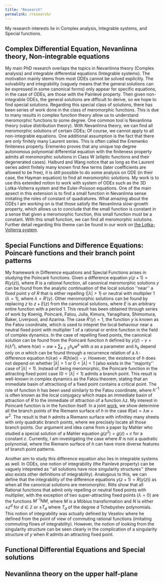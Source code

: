 ```yaml
---
title: "Research"
permalink: /research/
---
```

My research interests lie in Complex analysis, Integrable systems, and Special functions. 

## Complex Differential Equation, Nevanlinna theory, Non-integrable equations

My main PhD research overlaps the topics in Nevanlinna theory (Complex analysis) and integrable differential equations (Integrable systems). The motivation mainly stems from most ODEs cannot be solved explicitly. The solvability and integrability (vaguely means that the general solutions can be expressed in some canonical forms) only appear for specific equations, in the case of ODEs, are those with the Painlevè property. Then given non-integrable ODEs, the general solutions are difficult to derive, so we hope to find special solutions. Regarding this special class of solutions, there has been series of work done in the class of meromorphic functions. This is due to many results in complex function theory allow us to understand meromorphic functions to some degree. One common tool is Nevanlinna theory (value distribution theory). With Nevanlinna theory, we can find all meromorphic solutions of certain ODEs; Of course, we cannot apply to all non-integrable equations. One additional assumption is the fact that there are only finitely many Laurent series. This is often called the Eremenko finiteness property. Eremenko proves that any unique top degree autonomous polynomial differential equation with the finiteness property admits all meromorphic solutions in Class W (elliptic functions and their degenerated cases). Halburd and Wang notice that as long as the Laurent series admit finitely many known first few terms (later coefficients are allowed to be free), it is still possible to do some analysis on ODE (in their case, the Hayman equation) to find all meromorphic solutions. My work is to use this extended notion to work with system of ODEs such as the 3D Lotka-Volterra system and the Euler-Poisson equations. One of the main apsect in this extension is to find a small function in Nevanlinna sense imitating the roles of constant of quadratures. What amazing about the ODEs I am working on is that those satisfy the Nevanlinna slow-growth property, which allows us to conclude that the small function is constant in a sense that given a meromorphic function, this small function must be a constant. With this small function, we can find all meromorphic solutions. Further detail regarding this theme can be found in our work on [the Lotka-Volterra system](/publication/2025-04-04-manuscript-title-number-1).

## Special Functions and Difference Equations: Poincarè functions and their branch point patterns

My framework in Difference equations and Special Functions arises in studying the Poincarè functions. Given a difference equation $y(z+1)=R(y(z))$, where $R$ is a rational function, all canonical meromorphic solutions $y$ can be found from the analytic continuation of the local solution ''near'' a fixed point $\gamma$ of $R$ that is either repelling ($|\lambda|>1$) or neutral with multiplier 1 ($\lambda=1$), where $\lambda=R'(\gamma)$. Other meromorphic solutions can be found by replacing $z$ to $z+E(z)$ from the canonical solutions, where $E$ is an arbitrary entire function with a period $1$. This result has been obtained through series of work by Koenig, Poincarè, Fatou, Julia, Kimura, Yanagihara, Shimomura, Baker, Liverpool, and Azarina. The case $R'(\gamma)=1$, the function $y$ is known as the Fatou coordinate, which is used to intepret the local behaviour near a neutral fixed point with multiplier 1 of a rational or entire function in the field of complex dynamics. In the case of repelling fixed points, the canonical solution can be found from the Poincarè function $h$ defined by $y(z)-\gamma=h(\lambda^z)$, where $h(w)=\alpha w+\sum_{k\geq2}h_kw^k$ with $\alpha$ as a parameter and $h_k$ depend only on $\alpha$ which can be found through a recurrence relation of a $\lambda$-difference equation $h(\lambda w)=R(h(w))-\gamma$. However, the existence of $h$ does not depend on whether $|\lambda|>1$ or $0<|\lambda|<1$ (also exists in the ''majority'' case of $|\lambda|=1$). Instead of being meromorphic, the Poincarè function in the attracting fixed point case ($0<|\lambda|<1$) admits a branch point. This result is well-known in complex dynamics as the Fatou theorem, stating that an immediate basin of attractiong of a fixed point contains a critical point. The role of function $h$ has been used similarly to the Fatou coordinate, where $h^{-1}$ is often known as the local conjugacy which maps an immediate basin of attraction of $R$ to the immediate of attraction of a function $\lambda z$. My interest in Poincarè function is in the function itself. In a joint [work](/publication/2025-02-06-manuscript-title-number-2), we show determine all the branch points of the Riemann surface of $h$ in the case $R(w)=\lambda w+w^2$. The result is that $h$ admits a Riemann surface with infinitley many sheets with only quadratic branch points, where we precisely locate all those branch points. Our argument and idea came from a paper by Mahler who studied a special solution of a Mahler equation $g(z^2)=g(z)+c$ for a constant $c$. Currently, I am investigating the case where $R$ is not a quadratic polynomial, where the Riemann surface of $h$ can have more diverse features of branch point patterns.

Another aim to study this difference equation also lies in integrable systems as well. In ODEs, one notion of integrability (the Painlevè property) can be vaguely intepreted as ''all solutions have nice singularity structures'' (there also exists other definitions of integrability). Analogous to this, we can define that the integrability of the difference equations $y(z+1)=R(y(z))$ as when all the canonical solutions are meromorphic. Ritts show that all Rational functions that admit only repelling or neutral fixed points with multiplier, with the exception of two super-attracting fixed points ($\lambda=0$) are the functions $M^{-1}NM$, where $M$ is a Möbius transformation and $N$ is either $\pm z^d$ for $d\in\mathbb{Z}$ or $\pm T_d$ where $T_d$ of the degree $d$ Tchebyshev polynomials. This notion of integrability was actually defined by Veselov where he defined from the point of view of commuting rational functions (imitating commuting flows of integrability). However, the notion of looking from the singularity structure can be seen clearly in the complication of a singularity structure of $y$ when $R$ admits an attracting fixed point.

## Functional Differential Equations and Special solutions

## Nevanlinna theory on the upper half-plane
